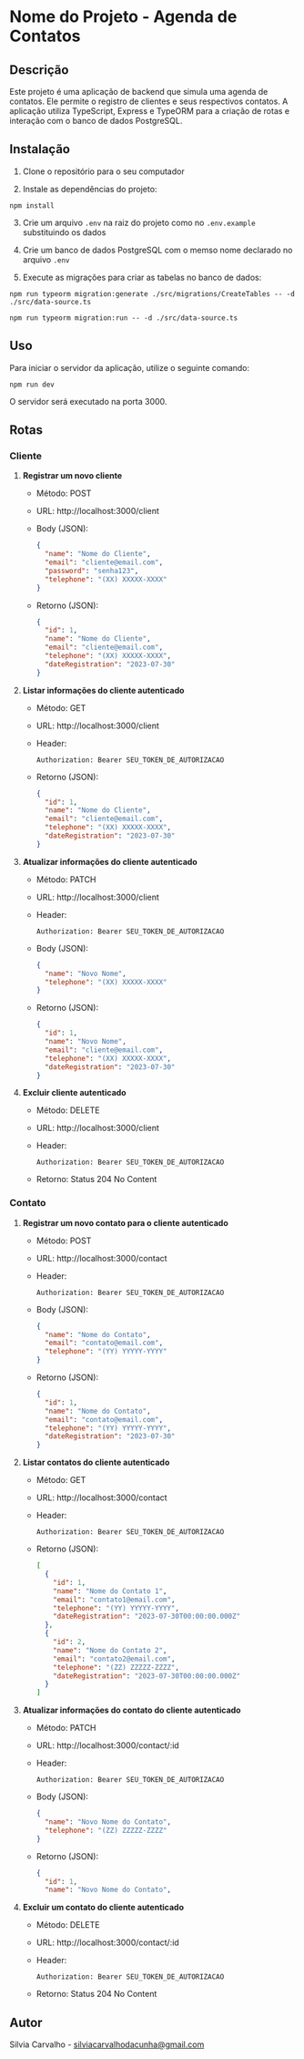 # Nome do Projeto - Agenda de Contatos

## Descrição

Este projeto é uma aplicação de backend que simula uma agenda de contatos. Ele permite o registro de clientes e seus respectivos contatos. A aplicação utiliza TypeScript, Express e TypeORM para a criação de rotas e interação com o banco de dados PostgreSQL.

## Instalação

1. Clone o repositório para o seu computador

2. Instale as dependências do projeto:
```shell
npm install
```

3. Crie um arquivo `.env` na raiz do projeto como no `.env.example` substituindo os dados

4. Crie um banco de dados PostgreSQL com o memso nome declarado no arquivo `.env` 

5. Execute as migrações para criar as tabelas no banco de dados:

```shell
npm run typeorm migration:generate ./src/migrations/CreateTables -- -d ./src/data-source.ts
```

```shell
npm run typeorm migration:run -- -d ./src/data-source.ts
```


## Uso

Para iniciar o servidor da aplicação, utilize o seguinte comando:
```shell
npm run dev
```


O servidor será executado na porta 3000.

## Rotas

### Cliente

1. **Registrar um novo cliente**

   - Método: POST
   - URL: http://localhost:3000/client
   - Body (JSON):

     ```json
     {
       "name": "Nome do Cliente",
       "email": "cliente@email.com",
       "password": "senha123",
       "telephone": "(XX) XXXXX-XXXX"
     }
     ```

   - Retorno (JSON):

     ```json
     {
       "id": 1,
       "name": "Nome do Cliente",
       "email": "cliente@email.com",
       "telephone": "(XX) XXXXX-XXXX",
       "dateRegistration": "2023-07-30"
     }
     ```

2. **Listar informações do cliente autenticado**

   - Método: GET
   - URL: http://localhost:3000/client
   - Header:

     ```plaintext
     Authorization: Bearer SEU_TOKEN_DE_AUTORIZACAO
     ```

   - Retorno (JSON):

     ```json
     {
       "id": 1,
       "name": "Nome do Cliente",
       "email": "cliente@email.com",
       "telephone": "(XX) XXXXX-XXXX",
       "dateRegistration": "2023-07-30"
     }
     ```

3. **Atualizar informações do cliente autenticado**

   - Método: PATCH
   - URL: http://localhost:3000/client
   - Header:

     ```plaintext
     Authorization: Bearer SEU_TOKEN_DE_AUTORIZACAO
     ```

   - Body (JSON):

     ```json
     {
       "name": "Novo Nome",
       "telephone": "(XX) XXXXX-XXXX"
     }
     ```

   - Retorno (JSON):

     ```json
     {
       "id": 1,
       "name": "Novo Nome",
       "email": "cliente@email.com",
       "telephone": "(XX) XXXXX-XXXX",
       "dateRegistration": "2023-07-30"
     }
     ```

4. **Excluir cliente autenticado**

   - Método: DELETE
   - URL: http://localhost:3000/client
   - Header:

     ```plaintext
     Authorization: Bearer SEU_TOKEN_DE_AUTORIZACAO
     ```

   - Retorno: Status 204 No Content

### Contato

1. **Registrar um novo contato para o cliente autenticado**

   - Método: POST
   - URL: http://localhost:3000/contact
   - Header:

     ```plaintext
     Authorization: Bearer SEU_TOKEN_DE_AUTORIZACAO
     ```

   - Body (JSON):

     ```json
     {
       "name": "Nome do Contato",
       "email": "contato@email.com",
       "telephone": "(YY) YYYYY-YYYY"
     }
     ```

   - Retorno (JSON):

     ```json
     {
       "id": 1,
       "name": "Nome do Contato",
       "email": "contato@email.com",
       "telephone": "(YY) YYYYY-YYYY",
       "dateRegistration": "2023-07-30"
     }
     ```

2. **Listar contatos do cliente autenticado**

   - Método: GET
   - URL: http://localhost:3000/contact
   - Header:

     ```plaintext
     Authorization: Bearer SEU_TOKEN_DE_AUTORIZACAO
     ```

   - Retorno (JSON):

     ```json
     [
       {
         "id": 1,
         "name": "Nome do Contato 1",
         "email": "contato1@email.com",
         "telephone": "(YY) YYYYY-YYYY",
         "dateRegistration": "2023-07-30T00:00:00.000Z"
       },
       {
         "id": 2,
         "name": "Nome do Contato 2",
         "email": "contato2@email.com",
         "telephone": "(ZZ) ZZZZZ-ZZZZ",
         "dateRegistration": "2023-07-30T00:00:00.000Z"
       }
     ]
     ```

3. **Atualizar informações do contato do cliente autenticado**

   - Método: PATCH
   - URL: http://localhost:3000/contact/:id
   - Header:

     ```plaintext
     Authorization: Bearer SEU_TOKEN_DE_AUTORIZACAO
     ```

   - Body (JSON):

     ```json
     {
       "name": "Novo Nome do Contato",
       "telephone": "(ZZ) ZZZZZ-ZZZZ"
     }
     ```

   - Retorno (JSON):

     ```json
     {
       "id": 1,
       "name": "Novo Nome do Contato",

4. **Excluir um contato do cliente autenticado**

   - Método: DELETE
   - URL: http://localhost:3000/contact/:id
   - Header:

     ```plaintext
     Authorization: Bearer SEU_TOKEN_DE_AUTORIZACAO
     ```

   - Retorno: Status 204 No Content

## Autor

Silvia Carvalho - [silviacarvalhodacunha@gmail.com](mailto:silviacarvalhodacunha@gmail.com)



